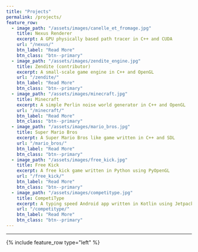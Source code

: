 ```yaml
---
title: "Projects"
permalink: /projects/
feature_row:
  - image_path: "/assets/images/canelle_et_fromage.jpg"
    title: Nexus Renderer
    excerpt: A GPU physically based path tracer in C++ and CUDA
    url: "/nexus/"
    btn_label: "Read More"
    btn_class: "btn--primary"
  - image_path: "/assets/images/zendite_engine.jpg"
    title: Zendite (contributor)
    excerpt: A small-scale game engine in C++ and OpenGL
    url: "/zendite/"
    btn_label: "Read More"
    btn_class: "btn--primary"
  - image_path: "/assets/images/minecraft.jpg"
    title: Minecraft
    excerpt: A simple Perlin noise world generator in C++ and OpenGL
    url: "/minecraft/"
    btn_label: "Read More"
    btn_class: "btn--primary"
  - image_path: "/assets/images/mario_bros.jpg"
    title: Super Mario Bros
    excerpt: A Super Mario Bros like game written in C++ and SDL 
    url: "/mario_bros/"
    btn_label: "Read More"
    btn_class: "btn--primary"
  - image_path: "/assets/images/free_kick.jpg"
    title: Free Kick
    excerpt: A free kick game written in Python using PyOpenGL
    url: "/free_kick/"
    btn_label: "Read More"
    btn_class: "btn--primary"
  - image_path: "/assets/images/competitype.jpg"
    title: CompetiType
    excerpt: A typing speed Android app written in Kotlin using Jetpack Compose
    url: "/competitype/"
    btn_label: "Read More"
    btn_class: "btn--primary"
---
```


---

{% include feature_row type="left" %}

